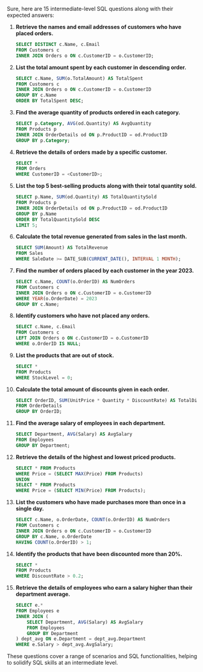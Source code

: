 Sure, here are 15 intermediate-level SQL questions along with their expected answers:

1. **Retrieve the names and email addresses of customers who have placed orders.**
   
   ```sql
   SELECT DISTINCT c.Name, c.Email
   FROM Customers c
   INNER JOIN Orders o ON c.CustomerID = o.CustomerID;
   ```

2. **List the total amount spent by each customer in descending order.**
   
   ```sql
   SELECT c.Name, SUM(o.TotalAmount) AS TotalSpent
   FROM Customers c
   INNER JOIN Orders o ON c.CustomerID = o.CustomerID
   GROUP BY c.Name
   ORDER BY TotalSpent DESC;
   ```

3. **Find the average quantity of products ordered in each category.**
   
   ```sql
   SELECT p.Category, AVG(od.Quantity) AS AvgQuantity
   FROM Products p
   INNER JOIN OrderDetails od ON p.ProductID = od.ProductID
   GROUP BY p.Category;
   ```

4. **Retrieve the details of orders made by a specific customer.**
   
   ```sql
   SELECT *
   FROM Orders
   WHERE CustomerID = <CustomerID>;
   ```

5. **List the top 5 best-selling products along with their total quantity sold.**
   
   ```sql
   SELECT p.Name, SUM(od.Quantity) AS TotalQuantitySold
   FROM Products p
   INNER JOIN OrderDetails od ON p.ProductID = od.ProductID
   GROUP BY p.Name
   ORDER BY TotalQuantitySold DESC
   LIMIT 5;
   ```

6. **Calculate the total revenue generated from sales in the last month.**
   
   ```sql
   SELECT SUM(Amount) AS TotalRevenue
   FROM Sales
   WHERE SaleDate >= DATE_SUB(CURRENT_DATE(), INTERVAL 1 MONTH);
   ```

7. **Find the number of orders placed by each customer in the year 2023.**
   
   ```sql
   SELECT c.Name, COUNT(o.OrderID) AS NumOrders
   FROM Customers c
   INNER JOIN Orders o ON c.CustomerID = o.CustomerID
   WHERE YEAR(o.OrderDate) = 2023
   GROUP BY c.Name;
   ```

8. **Identify customers who have not placed any orders.**
   
   ```sql
   SELECT c.Name, c.Email
   FROM Customers c
   LEFT JOIN Orders o ON c.CustomerID = o.CustomerID
   WHERE o.OrderID IS NULL;
   ```

9. **List the products that are out of stock.**
   
   ```sql
   SELECT *
   FROM Products
   WHERE StockLevel = 0;
   ```

10. **Calculate the total amount of discounts given in each order.**
    
    ```sql
    SELECT OrderID, SUM(UnitPrice * Quantity * DiscountRate) AS TotalDiscount
    FROM OrderDetails
    GROUP BY OrderID;
    ```

11. **Find the average salary of employees in each department.**
    
    ```sql
    SELECT Department, AVG(Salary) AS AvgSalary
    FROM Employees
    GROUP BY Department;
    ```

12. **Retrieve the details of the highest and lowest priced products.**
    
    ```sql
    SELECT * FROM Products
    WHERE Price = (SELECT MAX(Price) FROM Products)
    UNION
    SELECT * FROM Products
    WHERE Price = (SELECT MIN(Price) FROM Products);
    ```

13. **List the customers who have made purchases more than once in a single day.**
    
    ```sql
    SELECT c.Name, o.OrderDate, COUNT(o.OrderID) AS NumOrders
    FROM Customers c
    INNER JOIN Orders o ON c.CustomerID = o.CustomerID
    GROUP BY c.Name, o.OrderDate
    HAVING COUNT(o.OrderID) > 1;
    ```

14. **Identify the products that have been discounted more than 20%.**
    
    ```sql
    SELECT *
    FROM Products
    WHERE DiscountRate > 0.2;
    ```

15. **Retrieve the details of employees who earn a salary higher than their department average.**
    
    ```sql
    SELECT e.*
    FROM Employees e
    INNER JOIN (
        SELECT Department, AVG(Salary) AS AvgSalary
        FROM Employees
        GROUP BY Department
    ) dept_avg ON e.Department = dept_avg.Department
    WHERE e.Salary > dept_avg.AvgSalary;
    ```

These questions cover a range of scenarios and SQL functionalities, helping to solidify SQL skills at an intermediate level.
